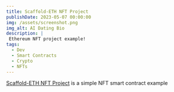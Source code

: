 ```yaml
---
title: Scaffold-ETH NFT Project
publishDate: 2023-05-07 00:00:00
img: /assets/screenshot.png
img_alt: AI Dating Bio
description: |
 Ethereum NFT project example!
tags:
  - Dev
  - Smart Contracts
  - Crypto
  - NFTs
---
```


<a href="https://watery-spot.surge.sh/">Scaffold-ETH NFT Project</a> is a simple NFT smart contract example
